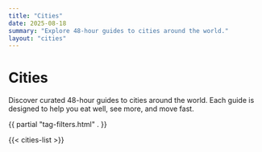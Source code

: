 ```yaml
---
title: "Cities"
date: 2025-08-18
summary: "Explore 48-hour guides to cities around the world."
layout: "cities"
---
```


# Cities

Discover curated 48-hour guides to cities around the world. Each guide is designed to help you eat well, see more, and move fast.

{{ partial "tag-filters.html" . }}

{{< cities-list >}}
